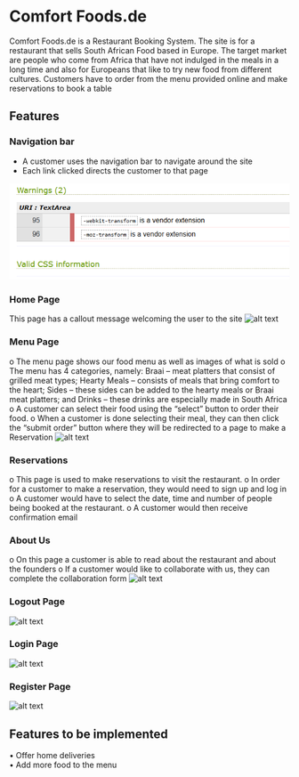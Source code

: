 # Comfort Foods.de

Comfort Foods.de is a Restaurant Booking System. The site is for a restaurant that sells South African Food based in Europe. The target market are people who come from Africa that have not indulged in the meals in a long time and also for Europeans that like to try new food from different cultures. Customers have to order from the menu provided online and make reservations to book a table

## Features
### Navigation bar
 -	A customer uses the navigation bar to navigate around the site
 -	Each link clicked directs the customer to that page

 ![alt text](image.png)

### Home Page
 This page has a callout message welcoming the user to the site
 ![alt text](image-1.png)

### Menu Page
  o	The menu page shows our food menu as well as images of what is sold
  o	The menu has 4 categories, namely: Braai – meat platters that consist of grilled meat types; Hearty Meals – consists of meals that bring comfort to the heart; Sides – these sides can be added to the hearty meals or Braai meat platters; and Drinks – these drinks are especially made in South Africa
  o	A customer can select their food using the “select” button to order their food.
  o	When a customer is done selecting their meal, they can then click the “submit order” button where they will be redirected to a page to make a Reservation
  ![alt text](image-2.png)
### Reservations
  o	This page is used to make reservations to visit the restaurant.
  o	In order for a customer to make a reservation, they would need to sign up and log in 
  o	A customer would have to select the date, time and number of people being booked at the restaurant.
  o	A customer would then receive confirmation email
### About Us
  o	On this page a customer is able to read about the restaurant and about the founders
  o	If a customer would like to collaborate with us, they can complete the collaboration form
  ![alt text](image-3.png)

### Logout Page
![alt text](image-4.png)

### Login Page
![alt text](image-5.png)

### Register Page
![alt text](image-6.png)


## Features to be implemented
  •	Offer home deliveries  
  •	Add more food to the menu
